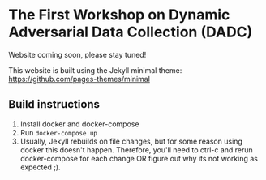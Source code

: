 # The First Workshop on Dynamic Adversarial Data Collection (DADC)

Website coming soon, please stay tuned!

This website is built using the Jekyll minimal theme: https://github.com/pages-themes/minimal

## Build instructions

1. Install docker and docker-compose
2. Run `docker-compose up`
3. Usually, Jekyll rebuilds on file changes, but for some reason using docker this doesn't happen. Therefore, you'll need to ctrl-c and rerun docker-compose for each change OR figure out why its not working as expected ;).

